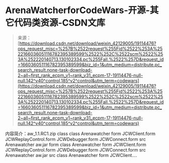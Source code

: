 <!--yml
category: codewars
date: 2022-08-13 11:28:19
-->

# ArenaWatcherforCodeWars-开源-其它代码类资源-CSDN文库

> 来源：[https://download.csdn.net/download/weixin_42129005/19114476?ops_request_misc=%257B%2522request%255Fid%2522%253A%2522166036051116782395389599%2522%252C%2522scm%2522%253A%252220140713.130102334.pc%255Fall.%2522%257D&request_id=166036051116782395389599&biz_id=1&utm_medium=distribute.pc_search_result.none-task-download-2~all~first_rank_ecpm_v1~rank_v31_ecpm-17-19114476-null-null.142^v40^control,185^v2^control&utm_term=codewars](https://download.csdn.net/download/weixin_42129005/19114476?ops_request_misc=%257B%2522request%255Fid%2522%253A%2522166036051116782395389599%2522%252C%2522scm%2522%253A%252220140713.130102334.pc%255Fall.%2522%257D&request_id=166036051116782395389599&biz_id=1&utm_medium=distribute.pc_search_result.none-task-download-2~all~first_rank_ecpm_v1~rank_v31_ecpm-17-19114476-null-null.142^v40^control,185^v2^control&utm_term=codewars)

内容简介：aw_1.1.RC1.zip class class Arenawatcher form JCWClient.form JCWReplayControl.form JCWDebugger.form JCWConnect.form src Arenawatcher aw.jar form class Arenawatcher form JCWClient.form JCWReplayControl.form JCWDebugger.form JCWConnect.form src Arenawatcher aw.jar src class Arenawatcher form JCWClient....
